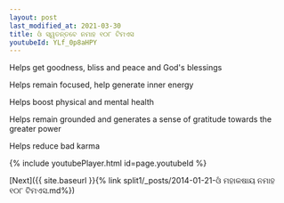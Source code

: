 ```yaml
---
layout: post
last_modified_at: 2021-03-30
title: ଓଁ ସ୍ୱତନ୍ତବେ ନମାହ ୧୦୮ ଟିମଏସ
youtubeId: YLf_0p8aHPY
---
```

 
 
Helps get goodness, bliss and peace and God's blessings
 
Helps remain focused, help generate inner energy 
 
Helps boost physical and mental health 
 
Helps remain grounded and generates a sense of gratitude towards the greater power 
 
Helps reduce bad karma
 
 
 
 


{% include youtubePlayer.html id=page.youtubeId %}
 
[Next]({{ site.baseurl }}{% link  split1/_posts/2014-01-21-ଓଁ ମହାକଷାୟ ନମାହ ୧୦୮ ଟିମଏସ.md%})
 
